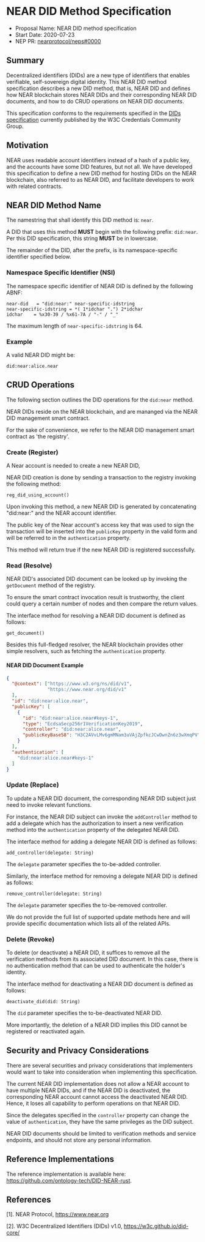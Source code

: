 # NEAR DID Method Specification

- Proposal Name: NEAR DID method specification
- Start Date: 2020-07-23
- NEP PR: [nearprotocol/neps#0000](https://github.com/nearprotocol/neps/pull/0000)

## Summary
[summary]: #summary

Decentralized identifiers (DIDs) are a new type of identifiers that enables verifiable, self-sovereign digital identity. This NEAR DID method specification describes a new DID method, that is, NEAR DID and defines how NEAR blockchain stores NEAR DIDs and their corresponding NEAR DID documents, and how to do CRUD operations on NEAR DID documents.

This specification conforms to the requirements specified in the [DIDs specification](https://www.w3.org/TR/did-core/) currently published by the W3C Credentials Community Group.

## Motivation
[motivation]: #motivation
NEAR uses readable account identifiers instead of a hash of a public key, and the accounts have some DID features, but not all. We have developed this specification to define a new DID method for hosting DIDs on the NEAR blockchain, also referred to as NEAR DID, and facilitate developers to work with related contracts.

## NEAR DID Method Name
[near-did-method-name]: #near-did-method-name

The namestring that shall identify this DID method is: `near`.

A DID that uses this method **MUST** begin with the following prefix: `did:near`. Per this DID specification, this string **MUST** be in lowercase.

The remainder of the DID, after the prefix, is its namespace-specific identifier specified below.

### Namespace Specific Identifier (NSI)
[namespace-specific-identifier]: #namespace-specific-identifier

The namespace specific identifier of NEAR DID is defined by the following ABNF:
```
near-did   = "did:near:" near-specific-idstring
near-specific-idstring = *( 1*idchar ".") 2*idchar
idchar    = %x30-39 / %x61-7A / "-" / "_"
```
The maximum length of `near-specific-idstring` is 64.

### Example
[example]: #example

A valid NEAR DID might be:
```
did:near:alice.near
```

## CRUD Operations
[crud-operations]: #crud-operations

The following section outlines the DID operations for the `did:near` method.

NEAR DIDs reside on the NEAR blockchain, and are mananged via the NEAR DID management smart contract.

For the sake of convenience, we refer to the NEAR DID management smart contract as 'the registry'.

### Create (Register)
[create]: #create

A Near account is needed to create a new NEAR DID,

NEAR DID creation is done by sending a transaction to the registry invoking the following method:

```
reg_did_using_account()
```

Upon invoking this method, a new NEAR DID is generated by concatenating "did:near:" and the NEAR account identifier.

The public key of the Near account's access key that was used to sign the transaction will be inserted into the `publicKey` property in the valid form and will be referred to in the `authentication` property.

This method will return true if the new NEAR DID is registered successfully.

### Read (Resolve)
[read]: #read

NEAR DID's associated DID document can be looked up by invoking the `getDocument` method of the registry.

To ensure the smart contract invocation result is trustworthy, the client could query a certain number of nodes and then compare the return values.

The interface method for resolving a NEAR DID document is defined as follows:

```
get_document()
```

Besides this full-fledged resolver, the NEAR blockchain provides other simple resolvers, such as fetching the `authentication` property.

#### NEAR DID Document Example
[near-did-document-example]: #near-did-document-example

```json
{
  "@context": ["https://www.w3.org/ns/did/v1",
			   "https://www.near.org/did/v1"
  ],
  "id": "did:near:alice.near",
  "publicKey": [
	{
	  "id": "did:near:alice.near#keys-1",
	  "type": "EcdsaSecp256r1VerificationKey2019",
	  "controller": "did:near:alice.near",
	  "publicKeyBase58": "H3C2AVvLMv6gmMNam3uVAjZpfkcJCwDwnZn6z3wXmqPV"
	}
  ],
  "authentication": [
	"did:near:alice.near#keys-1"
  ]
}
```

### Update (Replace)
[update]: #update

To update a NEAR DID document, the corresponding NEAR DID subject just need to invoke relevant functions.

For instance, the NEAR DID subject can invoke the `addController` method to add a delegate which has the authorization to insert a new verification method into the `authentication` property of the delegated NEAR DID.

The interface method for adding a delegate NEAR DID is defined as follows:

```
add_controller(delegate: String)
```

The `delegate` parameter specifies the to-be-added controller.

Similarly, the interface method for removing a delegate NEAR DID is defined as follows:

```
remove_controller(delegate: String)
```

The `delegate` parameter specifies the to-be-removed controller.

We do not provide the full list of supported update methods here and will provide specific documentation which lists all of the related APIs.

### Delete (Revoke)
[delete]: #delete

To delete (or deactivate) a NEAR DID, it suffices to remove all the verification methods from its associated DID document. In this case, there is no authentication method that can be used to authenticate the holder's identity.

The interface method for deactivating a NEAR DID document is defined as follows:

```
deactivate_did(did: String)
```

The `did` parameter specifies the to-be-deactivated NEAR DID.

More importantly, the deletion of a NEAR DID implies this DID cannot be registered or reactivated again.

## Security and Privacy Considerations
[security-and-privacy-considerations]: #security-and-privacy-considerations

There are several securities and privacy considerations that implementers would want to take into consideration when implementing this specification.

The current NEAR DID implementation does not allow a NEAR account to have multiple NEAR DIDs, and if the NEAR DID is deactivated, the corresponding NEAR account cannot access the deactivated NEAR DID. Hence, it loses all capability to perform operations on that NEAR DID.

Since the delegates specified in the `controller` property can change the value of `authentication`, they have the same privileges as the DID subject.

NEAR DID documents should be limited to verification methods and service endpoints, and should not store any personal information.

## Reference Implementations
[reference-implementations]: #reference-implementations

The reference implementation is available here: https://github.com/ontology-tech/DID-NEAR-rust.

## References
[references]: #references

[1]. NEAR Protocol, https://www.near.org

[2]. W3C Decentralized Identifiers (DIDs) v1.0, https://w3c.github.io/did-core/
